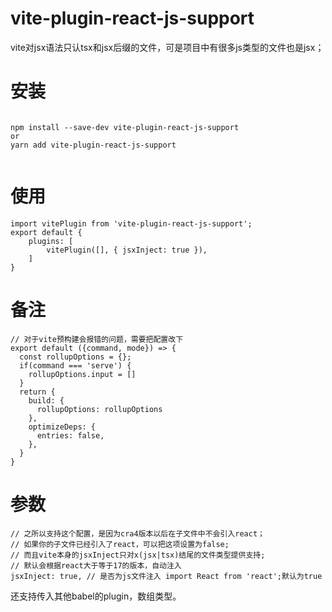 # vite-plugin-react-js-support
vite对jsx语法只认tsx和jsx后缀的文件，可是项目中有很多js类型的文件也是jsx；

# 安装
```

npm install --save-dev vite-plugin-react-js-support
or
yarn add vite-plugin-react-js-support


```
# 使用
```
import vitePlugin from 'vite-plugin-react-js-support';
export default {
    plugins: [
        vitePlugin([], { jsxInject: true }),
    ]
}

```
# 备注
```
// 对于vite预构建会报错的问题，需要把配置改下
export default ({command, mode}) => {
  const rollupOptions = {};
  if(command === 'serve') {
    rollupOptions.input = []
  }
  return {
    build: {
      rollupOptions: rollupOptions
    },
    optimizeDeps: {
      entries: false,
    },
  }
}
```

# 参数
```
// 之所以支持这个配置，是因为cra4版本以后在子文件中不会引入react；
// 如果你的子文件已经引入了react，可以把这项设置为false;
// 而且vite本身的jsxInject只对x(jsx|tsx)结尾的文件类型提供支持;
// 默认会根据react大于等于17的版本，自动注入
jsxInject: true, // 是否为js文件注入 import React from 'react';默认为true
```

还支持传入其他babel的plugin，数组类型。